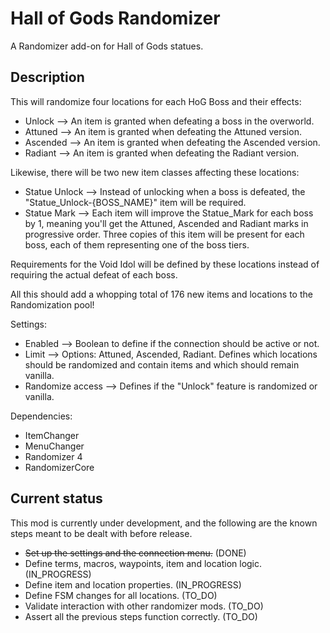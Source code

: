 # Hall of Gods Randomizer

A Randomizer add-on for Hall of Gods statues.

## Description

This will randomize four locations for each HoG Boss and their effects:
- Unlock --> An item is granted when defeating a boss in the overworld.
- Attuned --> An item is granted when defeating the Attuned version.
- Ascended --> An item is granted when defeating the Ascended version.
- Radiant --> An item is granted when defeating the Radiant version.

Likewise, there will be two new item classes affecting these locations:
- Statue Unlock --> Instead of unlocking when a boss is defeated, the "Statue_Unlock-{BOSS_NAME}" item will be required.
- Statue Mark --> Each item will improve the Statue_Mark for each boss by 1, meaning you'll get the Attuned, Ascended and Radiant marks in progressive order. Three copies of this item will be present for each boss, each of them representing one of the boss tiers.

Requirements for the Void Idol will be defined by these locations instead of requiring the actual defeat of each boss.

All this should add a whopping total of 176 new items and locations to the Randomization pool!

Settings:
- Enabled --> Boolean to define if the connection should be active or not.
- Limit --> Options: Attuned, Ascended, Radiant. Defines which locations should be randomized and contain items and which should remain vanilla.
- Randomize access --> Defines if the "Unlock" feature is randomized or vanilla.

Dependencies:
- ItemChanger
- MenuChanger
- Randomizer 4
- RandomizerCore

## Current status

This mod is currently under development, and the following are the known steps meant to be dealt with before release.

- ~~Set up the settings and the connection menu.~~ (DONE)
- Define terms, macros, waypoints, item and location logic. (IN_PROGRESS)
- Define item and location properties. (IN_PROGRESS)
- Define FSM changes for all locations. (TO_DO)
- Validate interaction with other randomizer mods. (TO_DO)
- Assert all the previous steps function correctly. (TO_DO)